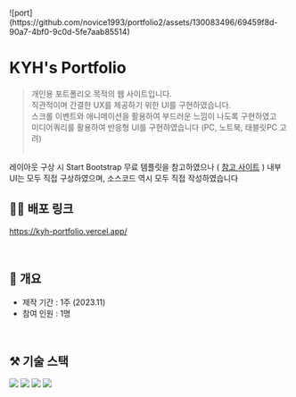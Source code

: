 <br/>
![port](https://github.com/novice1993/portfolio2/assets/130083496/69459f8d-90a7-4bf0-9c0d-5fe7aab85514)

# KYH's Portfolio
> 개인용 포트폴리오 목적의 웹 사이트입니다. <br/>
직관적이며 간결한 UX를 제공하기 위한 UI를 구현하였습니다. <br/>
스크롤 이벤트와 애니메이션을 활용하여 부드러운 느낌이 나도록 구현하였고 <br/>
미디어쿼리를 활용하여 반응형 UI를 구현하였습니다 (PC, 노트북, 태블릿PC 고려) <br/><br/>

레이아웃 구상 시 Start Bootstrap 무료 템플릿을 참고하였으나 ( <a href='https://startbootstrap.com/theme/creative'>참고 사이트</a> )
내부 UI는 모두 직접 구상하였으며, 소스코드 역시 모두 직접 작성하였습니다
<br/>

## 🏃‍♂️ 배포 링크
https://kyh-portfolio.vercel.app/
<br/>

<br/>

## 📌 개요
- 제작 기간 : 1주 (2023.11)
- 참여 인원 : 1명
<br/>

## ⚒ 기술 스택
<img src ="https://img.shields.io/badge/JavaScript-blue.svg?&style=for-the-badge&logo=javascript&logoColor=#F7DF1E"/>
<img src ="https://img.shields.io/badge/React-darkgreen.svg?&style=for-the-badge&logo=react&logoColor=#61DAFB"/>
<img src ="https://img.shields.io/badge/Redux-purple.svg?&style=for-the-badge&logo=redux&logoColor=#764ABC"/>
<img src ="https://img.shields.io/badge/styled components-darkgray.svg?&style=for-the-badge&logo=styledcomponents&logoColor=#DB7093"/>
